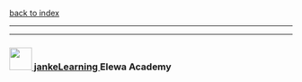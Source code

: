 
[back to index](./README.md)
___
___
### [<img src="(https://user-images.githubusercontent.com/18554853/34920911-d6486d02-f97a-11e7-8b65-ab92ea2408aa.jpg" width="40" height="40" />  jankeLearning ](https://elewa.education) Elewa Academy